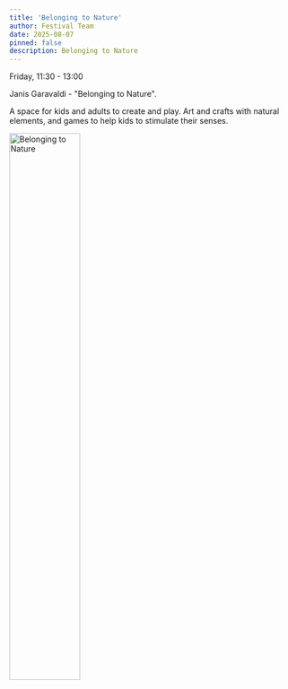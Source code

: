```yaml
---
title: 'Belonging to Nature'
author: Festival Team
date: 2025-08-07
pinned: false
description: Belonging to Nature
---
```


<script>
    import Image from  '$lib/Image.svelte'
</script>

Friday, 11:30 - 13:00

Janis Garavaldi - "Belonging to Nature".

A space for kids and adults to create and play. Art and crafts with natural elements, and games to help kids to stimulate their senses.

<Image 
  src='program/childrens-workshops/25-belonging-to-nature.png'
  caption='Belonging to Nature'
  alt='Belonging to Nature'
  width='50%'/> 